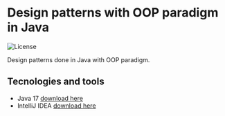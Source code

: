 # Design patterns with OOP paradigm in Java

![License](https://img.shields.io/github/license/johnreyes96/design-patterns?style=plastic)

Design patterns done in Java with OOP paradigm.

## Tecnologies and tools
* Java 17 [download here](https://www.oracle.com/java/technologies/downloads/#jdk17-windows)
* IntelliJ IDEA [download here](https://www.jetbrains.com/es-es/idea/)
